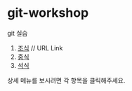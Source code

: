 # git-workshop
git 실습
1. [조식](morning.md) // URL Link
2. [중식](lunch.md)
3. [석식](dinnfer.md)

상세 메뉴를 보시려면 각 항목을 클릭해주세요.